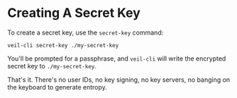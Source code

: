 # Creating A Secret Key

To create a secret key, use the `secret-key` command:

```shell
veil-cli secret-key ./my-secret-key
```

You'll be prompted for a passphrase, and `veil-cli` will write the encrypted secret key to `./my-secret-key`.

That's it. There's no user IDs, no key signing, no key servers, no banging on the keyboard to generate entropy.